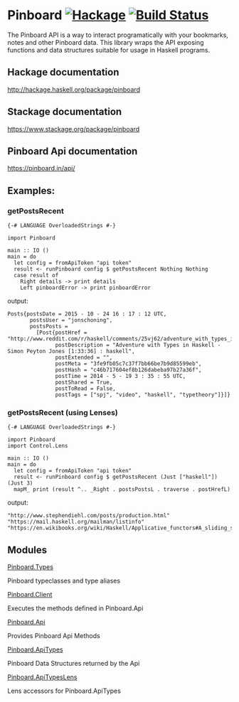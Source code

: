 # Pinboard [![Hackage](https://img.shields.io/hackage/v/pinboard.svg?style=flat)](https://hackage.haskell.org/package/pinboard) [![Build Status](https://travis-ci.org/jonschoning/pinboard.svg?branch=master)](https://travis-ci.org/jonschoning/pinboard)

The Pinboard API is a way to interact programatically with
your bookmarks, notes and other Pinboard data. This
library wraps the API exposing functions and data
structures suitable for usage in Haskell programs.

## Hackage documentation

<http://hackage.haskell.org/package/pinboard>

## Stackage documentation

<https://www.stackage.org/package/pinboard>

## Pinboard Api documentation

<https://pinboard.in/api/>

## Examples: 

### getPostsRecent
``` {.haskell}
{-# LANGUAGE OverloadedStrings #-}

import Pinboard

main :: IO ()
main = do
  let config = fromApiToken "api token"
  result <- runPinboard config $ getPostsRecent Nothing Nothing
  case result of
    Right details -> print details
    Left pinboardError -> print pinboardError
```

output:
```
Posts{postsDate = 2015 - 10 - 24 16 : 17 : 12 UTC,
       postsUser = "jonschoning",
       postsPosts =
         [Post{postHref = "http://www.reddit.com/r/haskell/comments/25vj62/adventure_with_types_in_haskell_simon_peyton/",
               postDescription = "Adventure with Types in Haskell - Simon Peyton Jones [1:33:36] : haskell",
               postExtended = "", 
               postMeta = "3fe9fb05c7c37f7bb66be7b9d85599eb",
               postHash = "c46b717604ef8b126dabeba97b27a36f",
               postTime = 2014 - 5 - 19 3 : 35 : 55 UTC, 
               postShared = True,
               postToRead = False,
               postTags = ["spj", "video", "haskell", "typetheory"]}]}
```

### getPostsRecent (using Lenses)
``` {.haskell}
{-# LANGUAGE OverloadedStrings #-}

import Pinboard
import Control.Lens

main :: IO ()
main = do
  let config = fromApiToken "api token"
  result <- runPinboard config $ getPostsRecent (Just ["haskell"]) (Just 3)
  mapM_ print (result ^.. _Right . postsPostsL . traverse . postHrefL)

```

output:
```
"http://www.stephendiehl.com/posts/production.html"
"https://mail.haskell.org/mailman/listinfo"
"https://en.wikibooks.org/wiki/Haskell/Applicative_functors#A_sliding_scale_of_power"
```


## Modules

[Pinboard.Types](https://hackage.haskell.org/package/pinboard/docs/Pinboard-Types.html)

  Pinboard typeclasses and type aliases

[Pinboard.Client](https://hackage.haskell.org/package/pinboard/docs/Pinboard-Client.html)

  Executes the methods defined in Pinboard.Api

[Pinboard.Api](https://hackage.haskell.org/package/pinboard/docs/Pinboard-Api.html)

  Provides Pinboard Api Methods

[Pinboard.ApiTypes](https://hackage.haskell.org/package/pinboard/docs/Pinboard-ApiTypes.html)

  Pinboard Data Structures returned by the Api

[Pinboard.ApiTypesLens](https://hackage.haskell.org/package/pinboard/docs/Pinboard-ApiTypesLens.html)

  Lens accessors for Pinboard.ApiTypes
